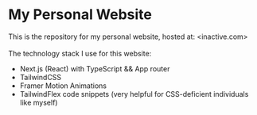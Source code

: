 # My Personal Website
This is the repository for my personal website, hosted at: <inactive.com>
<br>
<br>
The technology stack I use for this website:
* Next.js (React) with TypeScript && App router
* TailwindCSS
* Framer Motion Animations
* TailwindFlex code snippets (very helpful for CSS-deficient individuals like myself)

